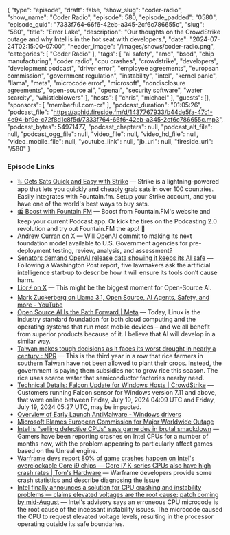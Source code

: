 {
  "type": "episode",
  "draft": false,
  "show_slug": "coder-radio",
  "show_name": "Coder Radio",
  "episode": 580,
  "episode_padded": "0580",
  "episode_guid": "7333f764-66f6-42eb-a345-2cf6c786655c",
  "slug": "580",
  "title": "Error Lake",
  "description": "Our thoughts on the CrowdStrike outage and why Intel is in the hot seat with developers.",
  "date": "2024-07-24T02:15:00-07:00",
  "header_image": "/images/shows/coder-radio.png",
  "categories": [
    "Coder Radio"
  ],
  "tags": [
    "ai safety",
    "amd",
    "bsod",
    "chip manufacturing",
    "coder radio",
    "cpu crashes",
    "crowdstrike",
    "developers",
    "development podcast",
    "driver error",
    "employee agreements",
    "european commission",
    "government regulation",
    "instability",
    "intel",
    "kernel panic",
    "llama",
    "meta",
    "microcode error",
    "microsoft",
    "nondisclosure agreements",
    "open-source ai",
    "openai",
    "security software",
    "water scarcity",
    "whistleblowers"
  ],
  "hosts": [
    "chris",
    "michael"
  ],
  "guests": [],
  "sponsors": [
    "memberful.com-cr"
  ],
  "podcast_duration": "01:05:26",
  "podcast_file": "https://aphid.fireside.fm/d/1437767933/b44de5fa-47c1-4e94-bf9e-c72f8d1c8f5d/7333f764-66f6-42eb-a345-2cf6c786655c.mp3",
  "podcast_bytes": 54971477,
  "podcast_chapters": null,
  "podcast_alt_file": null,
  "podcast_ogg_file": null,
  "video_file": null,
  "video_hd_file": null,
  "video_mobile_file": null,
  "youtube_link": null,
  "jb_url": null,
  "fireside_url": "/580"
}


### Episode Links

  * [💥 Gets Sats Quick and Easy with Strike](https://strike.me/ "💥 Gets Sats Quick and Easy with Strike") — Strike is a lightning-powered app that lets you quickly and cheaply grab sats in over 100 countries. Easily integrates with Fountain.fm. Setup your Strike account, and you have one of the world's best ways to buy sats.
  * [📻 Boost with Fountain.FM](https://fountain.fm/show/OWdse4h3MzNbS8Og5RJk "📻 Boost with Fountain.FM") — Boost from Fountain.FM's website and keep your current Podcast app. Or kick the tires on the Podcasting 2.0 revolution and try out Fountain.FM the app! 🚀
  * [Andrew Curran on X](https://x.com/AndrewCurran_/status/1815730280235401452 "Andrew Curran on X") — Will OpenAI commit to making its next foundation model available to U.S. Government agencies for pre-deployment testing, review, analysis, and assessment?
  * [Senators demand OpenAI release data showing it keeps its AI safe](https://www.washingtonpost.com/technology/2024/07/23/openai-senate-democrats-ai-safe/ "Senators demand OpenAI release data showing it keeps its AI safe") — Following a Washington Post report, five lawmakers ask the artificial intelligence start-up to describe how it will ensure its tools don’t cause harm.
  * [Lior⚡ on X](https://x.com/alphasignalai/status/1815771169645306055 "Lior⚡ on X") — This might be the biggest moment for Open-Source AI. 
  * [Mark Zuckerberg on Llama 3.1, Open Source, AI Agents, Safety, and more - YouTube](https://www.youtube.com/watch?v=Vy3OkbtUa5k "Mark Zuckerberg on Llama 3.1, Open Source, AI Agents, Safety, and more - YouTube")
  * [Open Source AI Is the Path Forward | Meta](https://about.fb.com/news/2024/07/open-source-ai-is-the-path-forward/ "Open Source AI Is the Path Forward | Meta") — Today, Linux is the industry standard foundation for both cloud computing and the operating systems that run most mobile devices – and we all benefit from superior products because of it. I believe that AI will develop in a similar way. 
  * [Taiwan makes tough decisions as it faces its worst drought in nearly a century : NPR](https://www.npr.org/2023/04/13/1169462995/taiwan-makes-tough-decisions-as-it-faces-its-worst-drought-in-nearly-a-century "Taiwan makes tough decisions as it faces its worst drought in nearly a century : NPR") — This is the third year in a row that rice farmers in southern Taiwan have not been allowed to plant their crops. Instead, the government is paying them subsidies not to grow rice this season. The rice uses scarce water that semiconductor factories nearby need.
  * [Technical Details: Falcon Update for Windows Hosts | CrowdStrike](https://www.crowdstrike.com/blog/falcon-update-for-windows-hosts-technical-details/ "Technical Details: Falcon Update for Windows Hosts | CrowdStrike") — Customers running Falcon sensor for Windows version 7.11 and above, that were online between Friday, July 19, 2024 04:09 UTC and Friday, July 19, 2024 05:27 UTC, may be impacted.
  * [Overview of Early Launch AntiMalware - Windows drivers](https://learn.microsoft.com/en-us/windows-hardware/drivers/install/early-launch-antimalware "Overview of Early Launch AntiMalware - Windows drivers")
  * [Microsoft Blames European Commission for Major Worldwide Outage](https://www.macrumors.com/2024/07/22/microsoft-blames-european-commission-for-outage/ "Microsoft Blames European Commission for Major Worldwide Outage")
  * [Intel is “selling defective CPUs” says game dev in brutal smackdown](https://www.pcgamesn.com/intel/alderon-games-crashes-claim "Intel is “selling defective CPUs” says game dev in brutal smackdown") — Gamers have been reporting crashes on Intel CPUs for a number of months now, with the problem appearing to particularly affect games based on the Unreal engine.
  * [Warframe devs report 80% of game crashes happen on Intel's overclockable Core i9 chips — Core i7 K-series CPUs also have high crash rates | Tom's Hardware](https://www.tomshardware.com/pc-components/cpus/warframe-devs-report-80-percent-of-game-crashes-happen-on-intel-overclockable-core-i9-chips "Warframe devs report 80% of game crashes happen on Intel's overclockable Core i9 chips — Core i7 K-series CPUs also have high crash rates | Tom's Hardware") — Warframe developers provide some crash statistics and describe diagnosing the issue
  * [Intel finally announces a solution for CPU crashing and instability problems — claims elevated voltages are the root cause; patch coming by mid-August](https://www.tomshardware.com/pc-components/cpus/intel-finally-announces-a-solution-for-cpu-crashing-errors-claims-elevated-voltages-are-the-root-cause-fix-coming-by-mid-august "Intel finally announces a solution for CPU crashing and instability problems — claims elevated voltages are the root cause; patch coming by mid-August") — Intel's advisory says an erroneous CPU microcode is the root cause of the incessant instability issues. The microcode caused the CPU to request elevated voltage levels, resulting in the processor operating outside its safe boundaries. 



